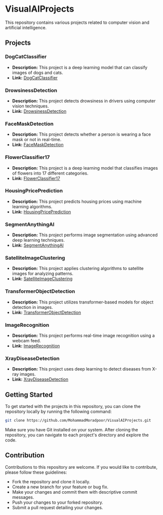 # VisualAIProjects

This repository contains various projects related to computer vision and artificial intelligence.

## Projects

### DogCatClassifier

- **Description:** This project is a deep learning model that can classify images of dogs and cats.
- **Link:** [DogCatClassifier](https://github.com/MohamadsalehMoradpoor/VisualAIProjects/tree/master/DogCatClassifier)

### DrowsinessDetection

- **Description:** This project detects drowsiness in drivers using computer vision techniques.
- **Link:** [DrowsinessDetection](https://github.com/MohamadsalehMoradpoor/VisualAIProjects/tree/master/DrowsinessDetection)

### FaceMaskDetection

- **Description:** This project detects whether a person is wearing a face mask or not in real-time.
- **Link:** [FaceMaskDetection](https://github.com/MohamadsalehMoradpoor/VisualAIProjects/tree/master/FaceMaskDetection)

### FlowerClassifier17

- **Description:** This project is a deep learning model that classifies images of flowers into 17 different categories.
- **Link:** [FlowerClassifier17](https://github.com/MohamadsalehMoradpoor/VisualAIProjects/tree/master/FlowerClassifier17)

### HousingPricePrediction

- **Description:** This project predicts housing prices using machine learning algorithms.
- **Link:** [HousingPricePrediction](https://github.com/MohamadsalehMoradpoor/VisualAIProjects/tree/master/HousingPricePrediction)

### SegmentAnythingAI

- **Description:** This project performs image segmentation using advanced deep learning techniques.
- **Link:** [SegmentAnythingAI](https://github.com/MohamadsalehMoradpoor/VisualAIProjects/tree/master/SegmentAnythingAI)

### SatelliteImageClustering

- **Description:** This project applies clustering algorithms to satellite images for analyzing patterns.
- **Link:** [SatelliteImageClustering](https://github.com/MohamadsalehMoradpoor/VisualAIProjects/tree/master/SatelliteImageClustering)

### TransformerObjectDetection

- **Description:** This project utilizes transformer-based models for object detection in images.
- **Link:** [TransformerObjectDetection](https://github.com/MohamadsalehMoradpoor/VisualAIProjects/tree/master/TransformerObjectDetection)

### ImageRecognition

- **Description:** This project performs real-time image recognition using a webcam feed.
- **Link:** [ImageRecognition](https://github.com/MohamadsalehMoradpoor/VisualAIProjects/tree/master/ImageRecognition)

### XrayDiseaseDetection

- **Description:** This project uses deep learning to detect diseases from X-ray images.
- **Link:** [XrayDiseaseDetection](https://github.com/MohamadsalehMoradpoor/VisualAIProjects/tree/master/XrayDiseaseDetection)

## Getting Started

To get started with the projects in this repository, you can clone the repository locally by running the following command:

```bash
git clone https://github.com/MohammadMoradpoor/VisualAIProjects.git
```

Make sure you have Git installed on your system. After cloning the repository, you can navigate to each project's directory and explore the code.

## Contribution

Contributions to this repository are welcome. If you would like to contribute, please follow these guidelines:

- Fork the repository and clone it locally.
- Create a new branch for your feature or bug fix.
- Make your changes and commit them with descriptive commit messages.
- Push your changes to your forked repository.
- Submit a pull request detailing your changes.
